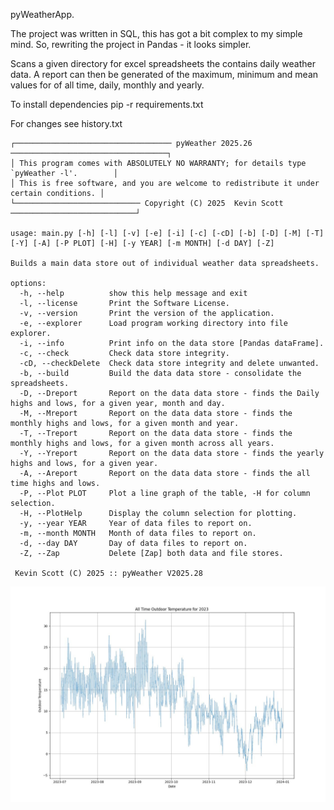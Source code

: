  pyWeatherApp.

The project was written in SQL, this has got a bit complex to my simple mind.
So, rewriting the project in Pandas - it looks simpler.

Scans a given directory for excel spreadsheets the contains daily weather data.
A report can then be generated of the maximum, minimum and mean values for of all time, daily, monthly and yearly.

To install dependencies pip -r requirements.txt

For changes see history.txt

```
┌─────────────────────────────────── pyWeather 2025.26 ───────────────────────────────────┐
│ This program comes with ABSOLUTELY NO WARRANTY; for details type `pyWeather -l'.        │
│ This is free software, and you are welcome to redistribute it under certain conditions. │
└──────────────────────────── Copyright (C) 2025  Kevin Scott ────────────────────────────┘

usage: main.py [-h] [-l] [-v] [-e] [-i] [-c] [-cD] [-b] [-D] [-M] [-T] [-Y] [-A] [-P PLOT] [-H] [-y YEAR] [-m MONTH] [-d DAY] [-Z]

Builds a main data store out of individual weather data spreadsheets.

options:
  -h, --help          show this help message and exit
  -l, --license       Print the Software License.
  -v, --version       Print the version of the application.
  -e, --explorer      Load program working directory into file explorer.
  -i, --info          Print info on the data store [Pandas dataFrame].
  -c, --check         Check data store integrity.
  -cD, --checkDelete  Check data store integrity and delete unwanted.
  -b, --build         Build the data data store - consolidate the spreadsheets.
  -D, --Dreport       Report on the data data store - finds the Daily highs and lows, for a given year, month and day.
  -M, --Mreport       Report on the data data store - finds the monthly highs and lows, for a given month and year.
  -T, --Treport       Report on the data data store - finds the monthly highs and lows, for a given month across all years.
  -Y, --Yreport       Report on the data data store - finds the yearly highs and lows, for a given year.
  -A, --Areport       Report on the data data store - finds the all time highs and lows.
  -P, --Plot PLOT     Plot a line graph of the table, -H for column selection.
  -H, --PlotHelp      Display the column selection for plotting.
  -y, --year YEAR     Year of data files to report on.
  -m, --month MONTH   Month of data files to report on.
  -d, --day DAY       Day of data files to report on.
  -Z, --Zap           Delete [Zap] both data and file stores.

 Kevin Scott (C) 2025 :: pyWeather V2025.28
```

![](resources/Tempratures_2023.jpg)
